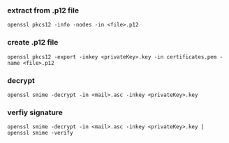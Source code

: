 ### extract from .p12 file
```
openssl pkcs12 -info -nodes -in <file>.p12
```

### create .p12 file
```
openssl pkcs12 -export -inkey <privateKey>.key -in certificates.pem -name <file>.p12
```

### decrypt
```
openssl smime -decrypt -in <mail>.asc -inkey <privateKey>.key
```

### verfiy signature
```
openssl smime -decrypt -in <mail>.asc -inkey <privateKey>.key | openssl smime -verify
```

